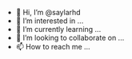 - 👋 Hi, I’m @saylarhd
- 👀 I’m interested in ...
- 🌱 I’m currently learning ...
- 💞️ I’m looking to collaborate on ...
- 📫 How to reach me ...

<!---
saylarhd/saylarhd is a ✨ special ✨ repository because its `README.md` (this file) appears on your GitHub profile.
You can click the Preview link to take a look at your changes.
--->
